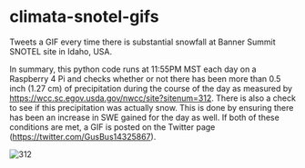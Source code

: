 # climata-snotel-gifs
Tweets a GIF every time there is substantial snowfall at Banner Summit SNOTEL site in Idaho, USA.

In summary, this python code runs at 11:55PM MST each day on a Raspberry 4 Pi and checks whether or not there has been more than 0.5 inch (1.27 cm) of precipitation during the course of the day as measured by https://wcc.sc.egov.usda.gov/nwcc/site?sitenum=312. There is also a check to see if this precipitation was actually snow. This is done by ensuring there has been an increase in SWE gained for the day as well. If both of these conditions are met, a GIF is posted on the Twitter page (https://twitter.com/GusBus14325867).


![312](https://www.wcc.nrcs.usda.gov/siteimages/312.jpg)
